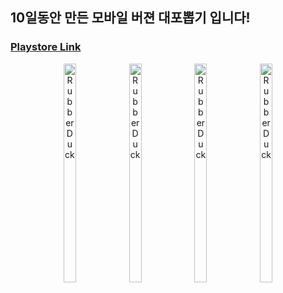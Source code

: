 ## 10일동안 만든 모바일 버젼 대포뽑기 입니다!
### [Playstore Link](https://play.google.com/store/apps/details?id=com.CannonRandomNumber.main)
<center>
<div align="center" style="text-align:center" >
<img src="https://user-images.githubusercontent.com/65841016/119266065-3e992300-bc24-11eb-88c6-4f9af0c1be42.PNG" width="20%" height="350px" 
title="px(픽셀) 크기 설정" alt="RubberDuck"></img>
<img src="https://user-images.githubusercontent.com/65841016/119266067-3f31b980-bc24-11eb-803d-165b03bac499.PNG" width="20%" height="350px" 
title="px(픽셀) 크기 설정" alt="RubberDuck"></img>
<img src="https://user-images.githubusercontent.com/65841016/119266069-3fca5000-bc24-11eb-8d82-fe5989142dcd.PNG" width="20%" height="350px" 
title="px(픽셀) 크기 설정" alt="RubberDuck"></img>
<img src="https://user-images.githubusercontent.com/65841016/119266072-4062e680-bc24-11eb-8ffd-3a3a2198003d.PNG" width="20%" height="350px" 
title="px(픽셀) 크기 설정" alt="RubberDuck"></img>
</div>
</center>
